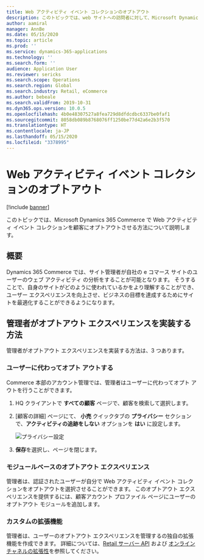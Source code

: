 ```yaml
---
title: Web アクティビティ イベント コレクションのオプトアウト
description: このトピックでは、web サイトへの訪問者に対して、Microsoft Dynamics 365 Commerce の Web アクティビティ イベント コレクションをオプトアウトする方法について説明します。
author: aamiral
manager: AnnBe
ms.date: 05/15/2020
ms.topic: article
ms.prod: ''
ms.service: dynamics-365-applications
ms.technology: ''
ms.search.form: ''
audience: Application User
ms.reviewer: sericks
ms.search.scope: Operations
ms.search.region: Global
ms.search.industry: Retail, eCommerce
ms.author: bebeale
ms.search.validFrom: 2019-10-31
ms.dyn365.ops.version: 10.0.5
ms.openlocfilehash: 4b0e48307527a8fea729d8dfdcdbc6337be0faf1
ms.sourcegitcommit: 8058db089b8768076ff1250be77d42a6e2b3f570
ms.translationtype: HT
ms.contentlocale: ja-JP
ms.lasthandoff: 05/15/2020
ms.locfileid: "3378995"
---
```

# <a name="opt-out-of-web-activity-event-collection"></a>Web アクティビティ イベント コレクションのオプトアウト
[!include [banner](includes/banner.md)]

このトピックでは、Microsoft Dynamics 365 Commerce で Web アクティビティ イベント コレクションを顧客にオプトアウトさせる方法について説明します。

## <a name="overview"></a>概要

Dynamics 365 Commerce では、サイト管理者が自社の e コマース サイトのユーザーのウェブ アクティビティ の分析をすることが可能となります。 そうすることで、自身のサイトがどのように使われているかをより理解することができ、ユーザー エクスペリエンスを向上させ、ビジネスの目標を達成するためにサイトを最適化することができるようになります。


## <a name="ways-for-administrators-to-implement-an-opt-out-experience"></a>管理者がオプトアウト エクスペリエンスを実装する方法

管理者がオプトアウト エクスペリエンスを実装する方法は、3 つあります。

### <a name="opt-out-on-behalf-of-users"></a>ユーザーに代わってオプト アウトする

Commerce 本部のアカウント管理では、管理者はユーザーに代わってオプト アウトを行うことができます。

1. HQ クライアントで **すべての顧客** ページで、顧客を検索して選択します。
1. [顧客の詳細] ページにて、 **小売** クイックタブの **プライバシー** セクションで、**アクティビティの追跡をしない** オプションを **はい** に設定します。

    ![プライバシー設定](media/Disablepersonalizationpart2.png)

1. **保存**を選択し、ページを閉じます。

### <a name="module-based-opt-out-experience"></a>モジュールベースのオプトアウト エクスペリエンス

管理者は、認証されたユーザーが自分で Web アクティビティ イベント コレクションをオプトアウトを選択させることができます。 このオプトアウト エクスペリエンスを提供するには、顧客アカウント プロファイル ページにユーザーのオプトアウト モジュールを追加します。

### <a name="custom-extensions"></a>カスタムの拡張機能

管理者は、ユーザーのオプトアウト エクスペリエンスを管理するの独自の拡張機能を作成できます。 詳細については、[Retail サーバー API](e-commerce-extensibility/call-retail-server-apis.md) および [オンライン チャネルの拡張性](e-commerce-extensibility/overview.md)を参照してください。
